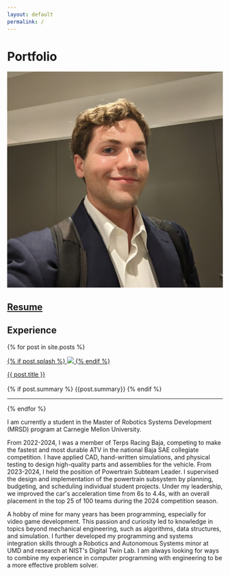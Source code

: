 ```yaml
---
layout: default
permalink: /
---
```


# Portfolio

![](/assets/headshot.jpg)

## [Resume](/resume.pdf)

## Experience

{% for post in site.posts %}
<p>
  <a href="{{ post.url }}">
    {% if post.splash %}
    <img src="{{ post.splash }}" height=200 style="object-fit:contain;">
    {% endif %}
    <figcaption>{{ post.title }}</figcaption>
  </a><br>
  {% if post.summary %}
  {{post.summary}}
  {% endif %}
</p>
<hr>
{% endfor %}

I am currently a student in the Master of Robotics Systems Development (MRSD) program at Carnegie Mellon University.

From 2022-2024, I was a member of Terps Racing Baja, competing to make the fastest and most durable ATV in the national Baja SAE collegiate competition. I have applied CAD, hand-written simulations, and physical testing to design high-quality parts and assemblies for the vehicle. From 2023-2024, I held the position of  Powertrain Subteam Leader. I supervised the design and implementation of the powertrain subsystem by planning, budgeting, and scheduling individual student projects. Under my leadership, we improved the car's acceleration time from 6s to 4.4s, with an overall placement in the top 25 of 100 teams during the 2024 competition season.

A hobby of mine for many years has been programming, especially for video game development. This passion and curiosity led to knowledge in topics beyond mechanical engineering, such as algorithms, data structures, and simulation. I further developed my programming and systems integration skills through a Robotics and Autonomous Systems minor at UMD and research at NIST's Digital Twin Lab. I am always looking for ways to combine my experience in computer programming with engineering to be a more effective problem solver.